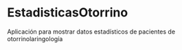 # EstadisticasOtorrino
Aplicación para mostrar datos estadísticos de pacientes de otorrinolaringología
